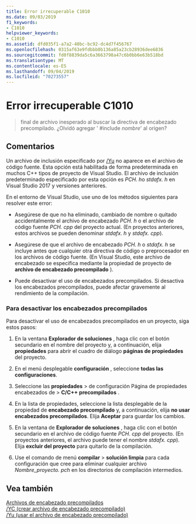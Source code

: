 ```yaml
---
title: Error irrecuperable C1010
ms.date: 09/03/2019
f1_keywords:
- C1010
helpviewer_keywords:
- C1010
ms.assetid: dfd035f1-a7a2-40bc-bc92-dc4d7f456767
ms.openlocfilehash: 0315af63e9fdbbb0b136a85a23cb28936dee6836
ms.sourcegitcommit: fd0f8839da5c6a3663798a47c6b0bb6e63b518bd
ms.translationtype: MT
ms.contentlocale: es-ES
ms.lasthandoff: 09/04/2019
ms.locfileid: "70273557"
---
```

# <a name="fatal-error-c1010"></a>Error irrecuperable C1010

> final de archivo inesperado al buscar la directiva de encabezado precompilado. ¿Olvidó agregar ' #include *nombre*' al origen?

## <a name="remarks"></a>Comentarios

Un archivo de inclusión especificado por [/Yu](../../build/reference/yu-use-precompiled-header-file.md) no aparece en el archivo de código fuente. Esta opción está habilitada de forma predeterminada en muchos C++ tipos de proyecto de Visual Studio. El archivo de inclusión predeterminado especificado por esta opción es *PCH. h*o *stdafx. h* en Visual Studio 2017 y versiones anteriores.

En el entorno de Visual Studio, use uno de los métodos siguientes para resolver este error:

- Asegúrese de que no ha eliminado, cambiado de nombre o quitado accidentalmente el archivo de encabezado *PCH. h* o el archivo de código fuente *PCH. cpp* del proyecto actual. (En proyectos anteriores, estos archivos se pueden denominar *stdafx. h* y *stdafx. cpp*).

- Asegúrese de que el archivo de encabezado *PCH. h* o *stdafx. h* se incluye antes que cualquier otra directiva de código o preprocesador en los archivos de código fuente. (En Visual Studio, este archivo de encabezado se especifica mediante la propiedad de proyecto de **archivo de encabezado precompilado** ).

- Puede desactivar el uso de encabezados precompilados. Si desactiva los encabezados precompilados, puede afectar gravemente al rendimiento de la compilación.

### <a name="to-turn-off-precompiled-headers"></a>Para desactivar los encabezados precompilados

Para desactivar el uso de encabezados precompilados en un proyecto, siga estos pasos:

1. En la ventana **Explorador de soluciones** , haga clic con el botón secundario en el nombre del proyecto y, a continuación, elija **propiedades** para abrir el cuadro de diálogo **páginas de propiedades** del proyecto.

1. En el menú desplegable **configuración** , seleccione **todas las configuraciones**.

1. Seleccione las **propiedades** > de configuración Página de propiedades encabezados de > **C/C++** **precompilados** .

1. En la lista de propiedades, seleccione la lista desplegable de la propiedad de **encabezado precompilado** y, a continuación, elija **no usar encabezados precompilados**. Elija **Aceptar** para guardar los cambios.

1. En la ventana de **Explorador de soluciones** , haga clic con el botón secundario en el archivo de código fuente *PCH. cpp* del proyecto. (En proyectos anteriores, el archivo puede tener el nombre *stdafx. cpp*). Elija **excluir del proyecto** para quitarlo de la compilación.

1. Use el comando de menú **compilar** > **solución limpia** para cada configuración que cree para eliminar cualquier archivo *Nombre_proyecto. pch* en los directorios de compilación intermedios.

## <a name="see-also"></a>Vea también

[Archivos de encabezado precompilados](../../build/creating-precompiled-header-files.md)\
[/YC (crear archivo de encabezado precompilado)](../../build/reference/yc-create-precompiled-header-file.md)\
[/Yu (usar el archivo de encabezado precompilado)](../../build/reference/yu-use-precompiled-header-file.md)